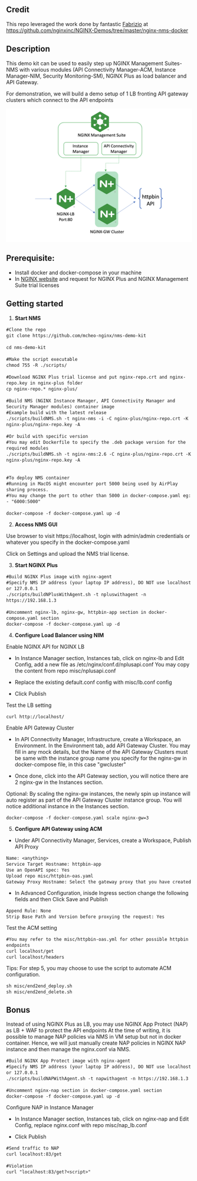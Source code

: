 

## Credit
This repo leveraged the work done by fantastic [Fabrizio](https://github.com/fabriziofiorucci) at https://github.com/nginxinc/NGINX-Demos/tree/master/nginx-nms-docker

## Description
This demo kit can be used to easily step up NGINX Management Suites-NMS with various modules (API Connectivity Manager-ACM, Instance Manager-NIM, Security Monitoring-SM), NGINX Plus as load balancer and API Gateway.

For demonstration, we will build a demo setup of 1 LB fronting API gateway clusters which connect to the API endpoints

![alt text](demo-setup-v2.png)

## Prerequisite: 
- Install docker and docker-compose in your machine
- In [NGINX website](https://www.nginx.com/pricing/) and request for NGINX Plus and NGINX Management Suite trial licenses


## Getting started
1. **Start NMS**
```
#Clone the repo
git clone https://github.com/mcheo-nginx/nms-demo-kit

cd nms-demo-kit

#Make the script executable
chmod 755 -R ./scripts/

#Download NGINX Plus trial license and put nginx-repo.crt and nginx-repo.key in nginx-plus folder
cp nginx-repo.* nginx-plus/

#Build NMS (NGINX Instance Manager, API Connectivity Manager and Security Manager modules) container image
#Example build with the latest release
./scripts/buildNMS.sh -t nginx-nms -i -C nginx-plus/nginx-repo.crt -K nginx-plus/nginx-repo.key -A

#Or build with specific version
#You may edit Dockerfile to specify the .deb package version for the required modules
./scripts/buildNMS.sh -t nginx-nms:2.6 -C nginx-plus/nginx-repo.crt -K nginx-plus/nginx-repo.key -A


#To deploy NMS container
#Running in MacOS might encounter port 5000 being used by AirPlay sharing process. 
#You may change the port to other than 5000 in docker-compose.yaml eg: - "6000:5000"

docker-compose -f docker-compose.yaml up -d
```

2. **Access NMS GUI**

Use browser to visit https://localhost, login with admin/admin credentials or whatever you specify in the docker-compose.yaml

Click on Settings and upload the NMS trial license.


3. **Start NGINX Plus**
```
#Build NGINX Plus image with nginx-agent
#Specify NMS IP address (your laptop IP address), DO NOT use localhost or 127.0.0.1
./scripts/buildNPlusWithAgent.sh -t npluswithagent -n https://192.168.1.3

#Uncomment nginx-lb, nginx-gw, httpbin-app section in docker-compose.yaml section
docker-compose -f docker-compose.yaml up -d
```

4. **Configure Load Balancer using NIM**

Enable NGINX API for NGINX LB

- In Instance Manager section, Instances tab, click on nginx-lb and Edit Config, add a new file as /etc/nginx/conf.d/nplusapi.conf  You may copy the content from repo misc/nplusapi.conf

- Replace the existing default.conf config with misc/lb.conf config

- Click Publish

Test the LB setting
```
curl http://localhost/
```


Enable API Gateway Cluster

- In API Connectivity Manager, Infrastructure, create a Workspace, an Environment. In the Environment tab, add API Gateway Cluster. You may fill in any mock details, but the Name of the API Gateway Clusters must be same with the instance group name you specify for the nginx-gw in docker-compose file, in this case "gwcluster"

- Once done, click into the API Gateway section, you will notice there are 2 nginx-gw in the Instances section.

Optional:
By scaling the nginx-gw instances, the newly spin up instance will auto register as part of the API Gateway Cluster instance group. You will notice additional instance in the Instances section.
```
docker-compose -f docker-compose.yaml scale nginx-gw=3
```

5. **Configure API Gateway using ACM**

- Under API Connectivity Manager, Services, create a Workspace, Publish API Proxy
```    
Name: <anything>
Service Target Hostname: httpbin-app
Use an OpenAPI spec: Yes
Upload repo misc/httpbin-oas.yaml
Gateway Proxy Hostname: Select the gateway proxy that you have created
```
- In Advanced Configuration, inisde Ingress section change the following fields and then Click Save and Publish
```
Append Rule: None
Strip Base Path and Version before proxying the request: Yes
```


Test the ACM setting
```
#You may refer to the misc/httpbin-oas.yml for other possible httpbin endpoints
curl localhost/get
curl localhost/headers

```
Tips: For step 5, you may choose to use the script to automate ACM configuration.  
```
sh misc/end2end_deploy.sh
sh misc/end2end_delete.sh
```

## Bonus
Instead of using NGINX Plus as LB, you may use NGINX App Protect (NAP) as LB + WAF to protect the API endpoints
At the time of writing, it is possible to manage NAP policies via NMS in VM setup but not in docker container. Hence, we will just manually create NAP policies in NGINX NAP instance and then manage the nginx.conf via NMS.

```
#Build NGINX App Protect image with nginx-agent
#Specify NMS IP address (your laptop IP address), DO NOT use localhost or 127.0.0.1
./scripts/buildNAPWithAgent.sh -t napwithagent -n https://192.168.1.3

#Uncomment nginx-nap section in docker-compose.yaml section
docker-compose -f docker-compose.yaml up -d
```

Configure NAP in Instance Manager

- In Instance Manager section, Instances tab, click on nginx-nap and Edit Config, replace nginx.conf with repo misc/nap_lb.conf

- Click Publish

```
#Send traffic to NAP
curl localhost:83/get

#Violation
curl "localhost:83/get?<script>"
```
